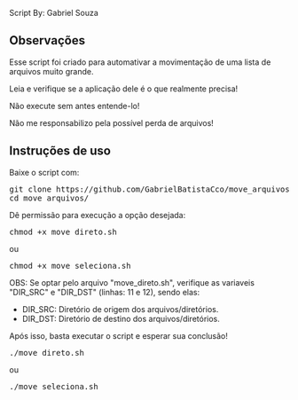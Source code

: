 Script By: Gabriel Souza

<h2>Observações</h2>

Esse script foi criado para automativar a movimentação de uma lista de arquivos muito grande.

Leia e verifique se a aplicação dele é o que realmente precisa!

Não execute sem antes entende-lo!

Não me responsabilizo pela possível perda de arquivos!

<h2>Instruções de uso</h2>

Baixe o script com:

<pre>
git clone https://github.com/GabrielBatistaCco/move_arquivos
cd move_arquivos/
</pre>

Dê permissão para execução a opção desejada:

<pre>chmod +x move_direto.sh</pre>
ou
<pre>chmod +x move_seleciona.sh</pre>

OBS: Se optar pelo arquivo "move_direto.sh", verifique as variaveis "DIR_SRC" e "DIR_DST" (linhas: 11 e 12), sendo elas:

- DIR_SRC: Diretório de origem dos arquivos/diretórios.
- DIR_DST: Diretório de destino dos arquivos/diretórios.

Após isso, basta executar o script e esperar sua conclusão!

<pre>./move_direto.sh</pre>
ou
<pre>./move_seleciona.sh</pre>
